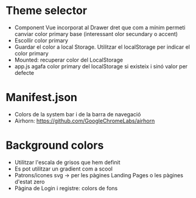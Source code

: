 # Theme selector

- Component Vue incorporat al Drawer dret que com a mínim permeti canviar color primary base (interessant olor secundary o accent)
- Escollir color primary
- Guardar el color a local Storage. Utilitzar el localStorage per indicar el color primary
- Mounted: recuperar color del LocalStorage
- app.js agafa color primary del localStorage si existeix i sinó valor per defecte

# Manifest.json

- Colors de la system bar i de la barra de navegació 
- Airhorn: https://github.com/GoogleChromeLabs/airhorn

# Background colors

- Utilitzar l'escala de grisos que hem definit
- Es pot utilitzar un gradient com a scool
- Patrons/icones svg -> per les pàgines Landing Pages o les pàgines d'estat zero
- Pàgina de Login i registre: colors de fons
